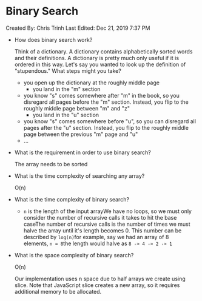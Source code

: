 # Binary Search

Created By: Chris Trinh
Last Edited: Dec 21, 2019 7:37 PM

- How does binary search work?

    Think of a dictionary. A dictionary contains alphabetically sorted words and their definitions. A dictionary is pretty much only useful if it is ordered in this way. Let's say you wanted to look up the definition of "stupendous." What steps might you take?

    - you open up the dictionary at the roughly middle page
        - you land in the "m" section
    - you know "s" comes somewhere after "m" in the book, so you disregard all pages before the "m" section. Instead, you flip to the roughly middle page between "m" and "z"
        - you land in the "u" section
    - you know "s" comes somewhere before "u", so you can disregard all pages after the "u" section. Instead, you flip to the roughly middle page between the previous "m" page and "u"
    - ...
- What is the requirement in order to use binary search?

    The array needs to be sorted

- What is the time complexity of searching any array?

    O(n)

- What is the time complexity of binary search?
    - `n` is the length of the input arrayWe have no loops, so we must only consider the number of recursive calls it takes to hit the base caseThe number of recursive calls is the number of times we must halve the array until it's length becomes 0. This number can be described by `log(n)`for example, say we had an array of 8 elements, `n = 8`the length would halve as `8 -> 4 -> 2 -> 1`
- What is the space complexity of binary search?

    O(n)

    Our implementation uses n space due to half arrays we create using slice. Note that JavaScript slice creates a new array, so it requires additional memory to be allocated.